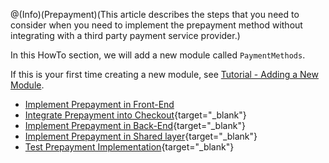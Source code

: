 @(Info)(Prepayment)(This article describes the steps that you need to consider when you need to implement the prepayment method without integrating with a third party payment service provider.)

In this HowTo section, we will add a new module called `PaymentMethods`.

If this is your first time creating a new module, see [Tutorial - Adding a New Module](https://documentation.spryker.com/v4/docs/t-add-new-bundle).

* [Implement Prepayment in Front-End](https://documentation.spryker.com/v4/docs/ht-prepayment-fe)
* [Integrate Prepayment into Checkout](https://documentation.spryker.com/v4/docs/howto-integrate-prepayment-into-checkout){target="_blank"}
* [Implement Prepayment in Back-End](https://documentation.spryker.com/v4/docs/ht-prepayment-be){target="_blank"}
* [Implement Prepayment in Shared layer](https://documentation.spryker.com/v4/docs/ht-prepayment-shared){target="_blank"}
* [Test Prepayment Implementation](https://documentation.spryker.com/v4/docs/ht-prepayment-test){target="_blank"}